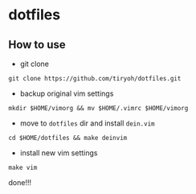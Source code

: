 dotfiles
========

## How to use

* git clone

```
git clone https://github.com/tiryoh/dotfiles.git
```

* backup original vim settings

```
mkdir $HOME/vimorg && mv $HOME/.vimrc $HOME/vimorg
```

* move to `dotfiles` dir and install `dein.vim`

```
cd $HOME/dotfiles && make deinvim
```

* install new vim settings

```
make vim
```

done!!!
